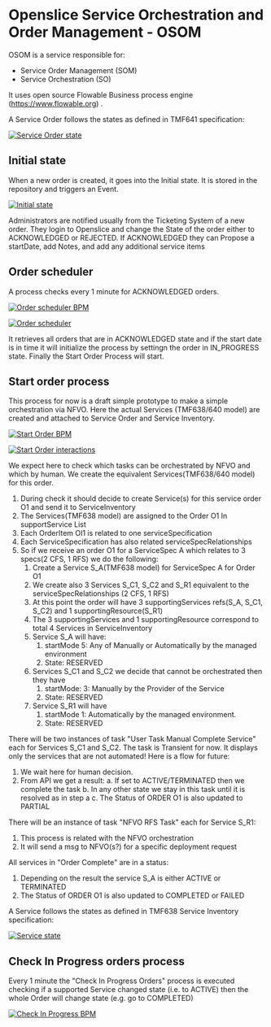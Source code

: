 # Openslice Service Orchestration and Order Management - OSOM

OSOM is a service responsible for:
* Service Order Management (SOM)
* Service Orchestration (SO)

It uses open source Flowable Business process engine (https://www.flowable.org) .

A Service Order follows the states as defined in TMF641 specification: 

[![Service Order state](../images/service_order_states.png)](../images/service_order_states.png)


## Initial state

When a new order is created, it goes into the Initial state. It is stored in the repository and triggers an Event.

[![Initial state](../images/service_order_initial_state.png)](../images/service_order_initial_state.png)

Administrators are notified usually from the Ticketing System of a new order. They login to Openslice and change the State of the order either to ACKNOWLEDGED or REJECTED. If ACKNOWLEDGED they can Propose a startDate, add Notes, and add any additional service items

## Order scheduler

A process checks every 1 minute for ACKNOWLEDGED orders.

[![Order scheduler BPM](../images/order_scheduler_bpm.png)](../images/order_scheduler_bpm.png)

[![Order scheduler](../images/order_scheduler_diagram.png)](../images/order_scheduler_diagram.png)

It retrieves all orders that are in ACKNOWLEDGED state and if the start date is in time it will initialize the process by settingn the order in IN_PROGRESS state. Finally the Start Order Process will start.


## Start order process

This process for now is a draft simple prototype to make a simple orchestration via NFVO. Here the actual Services (TMF638/640 model) are created and attached to Service Order and Service Inventory.

[![Start Order BPM](../images/start_order_process_bpm.png)](../images/start_order_process_bpm.png)

[![Start Order interactions](../images/start_order_process_diagram.png)](../images/start_order_process_diagram.png)

We expect here to check which tasks can be orchestrated by NFVO and which by human. We create the equivalent Services(TMF638/640 model) for this order.

1. During check it should decide to create Service(s) for this service order O1 and send it to ServiceInventory
2. The Services(TMF638 model) are assigned to the Order O1 In supportService List
3. Each OrderItem OI1 is related to one serviceSpecification
4. Each ServiceSpecification has also related serviceSpecRelationships
5. So if we receive an order O1 for a ServiceSpec A which relates to 3 specs(2 CFS, 1 RFS) we do the following:
	1. Create a Service S_A(TMF638 model) for ServiceSpec A for Order O1
	2. We create also 3 Services S_C1, S_C2 and S_R1 equivalent to the serviceSpecRelationships (2 CFS, 1 RFS) 
	3. At this point the order will have 3 supportingServices  refs(S_A, S_C1, S_C2) and 1 supportingResource(S_R1)
	4. The 3 supportingServices and 1 supportingResource correspond to total 4 Services in ServiceInventory
	5. Service S_A will have: 
		1. startMode 5: Any of Manually or Automatically by the managed environment
		2. State: RESERVED
	6. Services S_C1 and S_C2 we decide that cannot be orchestrated then they have 
		1. startMode: 3: Manually by the Provider of the Service
		2. State: RESERVED
	7. Service S_R1 will have 
		1. startMode 1: Automatically by the managed environment.
		2. State: RESERVED
   
   
There will be two instances of task "User Task Manual Complete Service" each for Services S_C1 and S_C2. The task is Transient for now. It displays only the services that are not automated! 
Here is a flow for future:

1. We wait here for human decision.
2. From API we get a result:
	a. If set to ACTIVE/TERMINATED then we complete the task
	b. In any other state we stay in this task until it is resolved as in step a
	c. The Status of ORDER O1 is also updated to PARTIAL

There will be an instance of  task "NFVO RFS Task" each for Service S_R1:

1. This process is related with the NFVO orchestration
2. It will send a msg to NFVO(s?) for a specific deployment request


All services in "Order Complete" are in a status:

1. Depending on the result the service S_A is either ACTIVE or TERMINATED
2. The Status of ORDER O1 is also updated to COMPLETED or FAILED

  
A Service follows the states as defined in TMF638 Service Inventory specification: 

[![Service state](../images/service_states.png)](../images/service_states.png)
  
## Check In Progress orders process

Every 1 minute the "Check In Progress Orders" process is executed checking if a supported Service changed state (i.e. to ACTIVE) then the whole Order will change state (e.g. go to COMPLETED)

[![Check In Progress BPM](../images/check_inProgress_orders.png)](../images/check_inProgress_orders.png)
  
  
